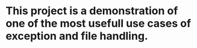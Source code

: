 # This project is a demonstration of one of the most usefull use cases of exception and file handling.